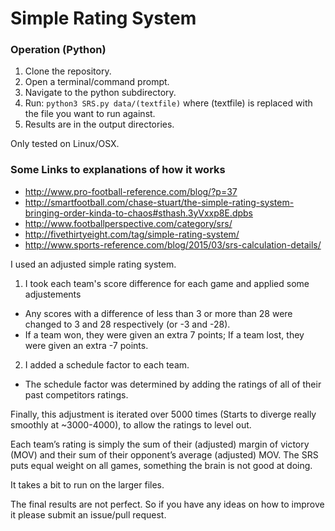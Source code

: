 # Simple Rating System

### Operation (Python)
1. Clone the repository.
2. Open a terminal/command prompt.
3. Navigate to the python subdirectory.
4. Run:   ```python3 SRS.py data/(textfile)``` where (textfile) is replaced with the file you want to run against.
5. Results are in the output directories.

Only tested on Linux/OSX.

### Some Links to explanations of how it works
* http://www.pro-football-reference.com/blog/?p=37
* http://smartfootball.com/chase-stuart/the-simple-rating-system-bringing-order-kinda-to-chaos#sthash.3yVxxp8E.dpbs
* http://www.footballperspective.com/category/srs/
* http://fivethirtyeight.com/tag/simple-rating-system/
* http://www.sports-reference.com/blog/2015/03/srs-calculation-details/

I used an adjusted simple rating system.

1. I took each team's score difference for each game and applied some adjustements
  * Any scores with a difference of less than 3 or more than 28 were changed to 3 and 28 respectively (or -3 and -28).
  * If a team won, they were given an extra 7 points; If a team lost, they were given an extra -7 points.
2. I added a schedule factor to each team.
  * The schedule factor was determined by adding the ratings of all of their past competitors ratings.

Finally, this adjustment is iterated over 5000 times (Starts to diverge really smoothly at ~3000-4000), to allow the ratings to level out.

Each team’s rating is simply the sum of their (adjusted) margin of victory (MOV) and their sum of their opponent’s average (adjusted) MOV.
The SRS puts equal weight on all games, something the brain is not good at doing.

It takes a bit to run on the larger files.

The final results are not perfect. So if you have any ideas on how to improve it please submit an issue/pull request.

